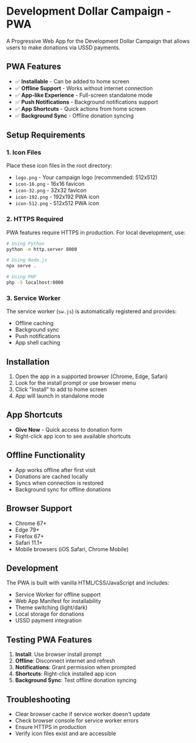 # Development Dollar Campaign - PWA

A Progressive Web App for the Development Dollar Campaign that allows users to make donations via USSD payments.

## PWA Features

- ✅ **Installable** - Can be added to home screen
- ✅ **Offline Support** - Works without internet connection
- ✅ **App-like Experience** - Full-screen standalone mode
- ✅ **Push Notifications** - Background notifications support
- ✅ **App Shortcuts** - Quick actions from home screen
- ✅ **Background Sync** - Offline donation syncing

## Setup Requirements

### 1. Icon Files
Place these icon files in the root directory:
- `logo.png` - Your campaign logo (recommended: 512x512)
- `icon-16.png` - 16x16 favicon
- `icon-32.png` - 32x32 favicon  
- `icon-192.png` - 192x192 PWA icon
- `icon-512.png` - 512x512 PWA icon

### 2. HTTPS Required
PWA features require HTTPS in production. For local development, use:
```bash
# Using Python
python -m http.server 8000

# Using Node.js
npx serve .

# Using PHP
php -S localhost:8000
```

### 3. Service Worker
The service worker (`sw.js`) is automatically registered and provides:
- Offline caching
- Background sync
- Push notifications
- App shell caching

## Installation

1. Open the app in a supported browser (Chrome, Edge, Safari)
2. Look for the install prompt or use browser menu
3. Click "Install" to add to home screen
4. App will launch in standalone mode

## App Shortcuts

- **Give Now** - Quick access to donation form
- Right-click app icon to see available shortcuts

## Offline Functionality

- App works offline after first visit
- Donations are cached locally
- Syncs when connection is restored
- Background sync for offline donations

## Browser Support

- Chrome 67+
- Edge 79+
- Firefox 67+
- Safari 11.1+
- Mobile browsers (iOS Safari, Chrome Mobile)

## Development

The PWA is built with vanilla HTML/CSS/JavaScript and includes:
- Service Worker for offline support
- Web App Manifest for installability
- Theme switching (light/dark)
- Local storage for donations
- USSD payment integration

## Testing PWA Features

1. **Install**: Use browser install prompt
2. **Offline**: Disconnect internet and refresh
3. **Notifications**: Grant permission when prompted
4. **Shortcuts**: Right-click installed app icon
5. **Background Sync**: Test offline donation syncing

## Troubleshooting

- Clear browser cache if service worker doesn't update
- Check browser console for service worker errors
- Ensure HTTPS in production
- Verify icon files exist and are accessible
